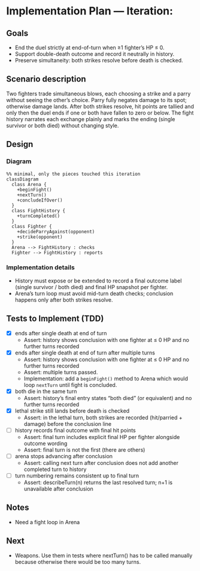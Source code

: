 # Implementation Plan — Iteration: 

## Goals

- End the duel strictly at end-of-turn when ≥1 fighter’s HP ≤ 0.
- Support double-death outcome and record it neutrally in history.
- Preserve simultaneity: both strikes resolve before death is checked.

## Scenario description

Two fighters trade simultaneous blows, each choosing a strike and a parry without seeing the other’s choice. Parry fully negates damage to its spot; otherwise damage lands. After both strikes resolve, hit points are tallied and only then the duel ends if one or both have fallen to zero or below. The fight history narrates each exchange plainly and marks the ending (single survivor or both died) without changing style.

## Design

### Diagram

```mermaid
%% minimal, only the pieces touched this iteration
classDiagram
  class Arena {
    +beginFight()
    +nextTurn()
    +concludeIfOver()
  }
  class FightHistory {
    +turnCompleted()
  }
  class Fighter {
    +decideParryAgainst(opponent)
    +strike(opponent)
  }
  Arena --> FightHistory : checks
  Fighter --> FightHistory : reports
```

### Implementation details

- History must expose or be extended to record a final outcome label (single survivor / both died) and final HP snapshot per fighter.
- Arena’s turn loop must avoid mid-turn death checks; conclusion happens only after both strikes resolve.

## Tests to Implement (TDD)

- [x] ends after single death at end of turn
  - Assert: history shows conclusion with one fighter at ≤ 0 HP and no further turns recorded
- [x] ends after single death at end of turn after multiple turns
  - Assert: history shows conclusion with one fighter at ≤ 0 HP and no further turns recorded
  - Assert: multiple turns passed.
  - Implementation: add a `beginFight()` method to Arena which would loop `nextTurn` until fight is concluded.
- [x] both die in the same turn
  - Assert: history’s final entry states “both died” (or equivalent) and no further turns recorded
- [X] lethal strike still lands before death is checked
  - Assert: in the lethal turn, both strikes are recorded (hit/parried + damage) before the conclusion line
- [ ] history records final outcome with final hit points
  - Assert: final turn includes explicit final HP per fighter alongside outcome wording
  - Assert: final turn is not the first (there are others)
- [ ] arena stops advancing after conclusion
  - Assert: calling next turn after conclusion does not add another completed turn to history
- [ ] turn numbering remains consistent up to final turn
  - Assert: describeTurn(n) returns the last resolved turn; n+1 is unavailable after conclusion

## Notes
- Need a fight loop in Arena

## Next
- Weapons. Use them in tests where nextTurn() has to be called manually because otherwise there would be too many turns.